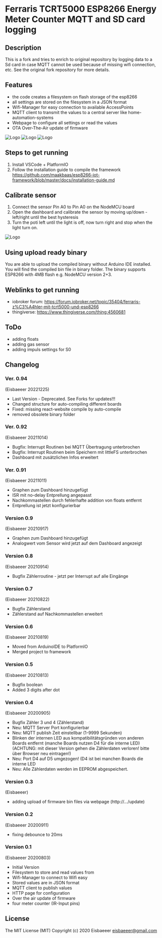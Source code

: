 # Ferraris TCRT5000 ESP8266 Energy Meter Counter MQTT and SD card logging

## Description
This is a fork and tries to enrich to original repository by logging data to a Sd card in case MQTT cannot be used because of missing wifi connection, etc.
See the original fork repository for more details.

## Features
- the code creates a filesystem on flash storage of the esp8266
- all settings are stored on the filesystem in a JSON format
- Wifi-Manager for easy connection to available AccessPoints
- MQTT client to transmit the values to a central server like home-automation-systems
- Webpage to configure all settings or read the values
- OTA Over-The-Air update of firmware

![Logo](pics/irsensor.jpg)
![Logo](pics/irsensor2.jpg)
![Logo](pics/esp8266.jpg)

## Steps to get running
1. Install VSCode + PlatformIO
2. Follow the installation guide to compile the framework
https://github.com/maakbaas/esp8266-iot-framework/blob/master/docs/installation-guide.md

## Calibrate sensor
1. Connect the sensor Pin A0 to Pin A0 on the NodeMCU board
2. Open the dashboard and calibrate the sensor by moving up/down - left/right until the best hysteresis
3. Turn the poti left until the light is off, now turn right and stop when the light turn on.

![Logo](pics/dashboard.png)


## Using upload ready binary
You are able to upload the compiled binary without Arduino IDE installed. You will find the compiled bin file in binary folder.
The binary supports ESP8266 with 4MB flash e.g. NodeMCU version 2+3.

## Weblinks to get running
- iobroker forum: https://forum.iobroker.net/topic/35404/ferraris-z%C3%A4hler-mit-tcrt5000-und-esp8266
- thingiverse: https://www.thingiverse.com/thing:4560681

## ToDo
- adding floats
- adding gas sensor
- adding impuls settings for S0

## Changelog 

### Ver. 0.94
  (Eisbaeeer 20221225)
  - Last Version - Deprecated. See Forks for updates!!!
  - Changed structure for auto-compiling different boards
  - Fixed: missing react-website compile by auto-compile
  - removed obsolete binary folder

### Ver. 0.92 
  (Eisbaeeer 20211014)
  - Bugfix: Interrupt Routinen bei MQTT Übertragung unterbrochen
  - Bugfix: Interrupt Routinen beim Speichern mit littleFS unterbrochen
  - Dashboard mit zusätzlichen Infos erweitert

### Ver. 0.91 
  (Eisbaeeer 20211011)
  - Graphen zum Dashboard hinzugefügt
  - ISR mit no-delay Entprellung angepasst
  - Nachkommastellen durch fehlerhafte addition von floats entfernt
  - Entprellung ist jetzt konfigurierbar

### Version 0.9 
  (Eisbaeeer 20210917)
  - Graphen zum Dashboard hinzugefügt
  - Analogwert vom Sensor wird jetzt auf dem Dashboard angezeigt
  
### Version 0.8 
  (Eisbaeeer 20210914)
  - Bugfix Zählerroutine - jetzt per Interrupt auf alle Eingänge

### Version 0.7 
  (Eisbaeeer 20210822)
  - Bugfix Zählerstand
  - Zählerstand auf Nachkommastellen erweitert

### Version 0.6
  (Eisbaeeer 20210819)
  - Moved from ArduinoIDE to PlatformIO
  - Merged project to framework

### Version 0.5  
  (Eisbaeeer 20210813)
  - Bugfix boolean
  - Added 3 digits after dot

### Version 0.4
 (Eisbaeeer 20200905)
  - Bugfix Zähler 3 und 4 (Zählerstand)   
  - Neu: MQTT Server Port konfigurierbar    
  - Neu: MQTT publish Zeit einstellbar (1-9999 Sekunden)    
  - Blinken der internen LED aus kompatibilitätsgründen von anderen Boards entfernt (manche Boards nutzen D4 für die interne LED)    
	(ACHTUNG: mit dieser Version gehen die Zählerdaten verloren! bitte über Browser neu eintragen!)   
  - Neu: Port D4 auf D5 umgezogen! (D4 ist bei manchen Boards die interne LED   
  - Neu: Alle Zählerdaten werden im EEPROM abgespeichert.   

### Version 0.3
(Eisbaeeer)   
- adding upload of firmware bin files via webpage (http://.../update)

### Version 0.2
(Eisbaeeer 20200911)   
- fixing debounce to 20ms   

### Version 0.1
(Eisbaeeer 20200803)   
- Initial Version   
- Filesystem to store and read values from   
- Wifi-Manager to connect to Wifi easy   
- Stored values are in JSON format   
- MQTT client to publish values   
- HTTP page for configuration   
- Over the air update of firmware   
- four meter counter (IR-Input pins)   

## License
The MIT License (MIT)
Copyright (c) 2020 Eisbaeeer <eisbaeeer@gmail.com> 
